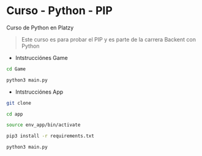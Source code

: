 # Curso - Python - PIP
Curso de Python en Platzy
> Este curso es para probar el PIP y es parte de la carrera Backent con Python

* Intstrucciónes Game
```sh
cd Game

python3 main.py
```
* Intstrucciónes App
```sh
git clone

cd app

source env_app/bin/activate

pip3 install -r requirements.txt

python3 main.py
```